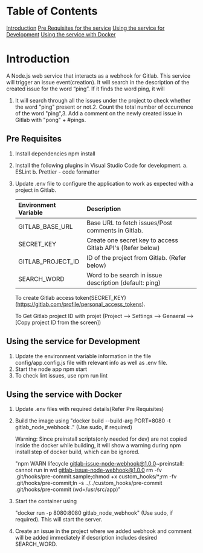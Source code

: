 # Table of Contents

[Introduction](#introduction)
[Pre Requisites for the service](#pre-requisites)
[Using the service for Development](#using-the-service-for-development)
[Using the service with Docker](#using-the-service-with-docker)

# Introduction

A Node.js web service that interacts as a webhook for Gitlab. This service will trigger an issue event(creation). It will search in the description of the created issue for the word “ping”. If it finds the word ping, it will

1. It will search through all the issues under the project to check whether the word "ping" present or not.2. Count the total number of occurrence of the word "ping",3. Add a comment on the newly created issue in Gitlab with "pong" + #pings.

## Pre Requisites

1. Install dependencies
   npm install
2. Install the following plugins in Visual Studio Code for development. a. ESLint b. Prettier - code formatter
3. Update .env file to configure the application to work as expected with a project in Gitlab.

   | Environment Variable | Description                                                |
   | :------------------- | :--------------------------------------------------------- |
   | GITLAB_BASE_URL      | Base URL to fetch issues/Post comments in Gitlab.          |
   | SECRET_KEY           | Create one secret key to access Gitlab API's (Refer below) |
   | GITLAB_PROJECT_ID    | ID of the project from Gitlab. (Refer below)               |
   | SEARCH_WORD          | Word to be search in issue description (default: ping)     |

   To create Gitlab access token(SECRET_KEY) (https://gitlab.com/profile/personal_access_tokens).

   To Get Gitlab project ID with projet (Project --> Settings --> Genaeral --> [Copy project ID from the screen])

## Using the service for Development

1. Update the environment variable information in the file config/app.config.js file with relevant info as well as .env file.
2. Start the node app
   npm start
3. To check lint issues, use
   npm run lint

## Using the service with Docker

1. Update .env files with required details(Refer Pre Requisites)
2. Build the image using
   "docker build --build-arg PORT=8080 -t gitlab_node_webhook ." (Use sudo, if required)

   Warning: Since preinstall scripts(only needed for dev) are not copied inside the docker while building, it will show a warning during npm install step of docker build, which can be ignored.

   "npm WARN lifecycle gitlab-issue-node-webhook@1.0.0~preinstall: cannot run in wd gitlab-issue-node-webhook@1.0.0 rm -fv .git/hooks/pre-commit.sample;chmod +x custom_hooks/\*;rm -fv .git/hooks/pre-commit;ln -s ../../custom_hooks/pre-commit .git/hooks/pre-commit (wd=/usr/src/app)"

3) Start the container using

   "docker run -p 8080:8080 gitlab_node_webhook" (Use sudo, if required). This will start the server.

4) Create an issue in the project where we added webhook and comment will be added immediately if description includes desired SEARCH_WORD.
